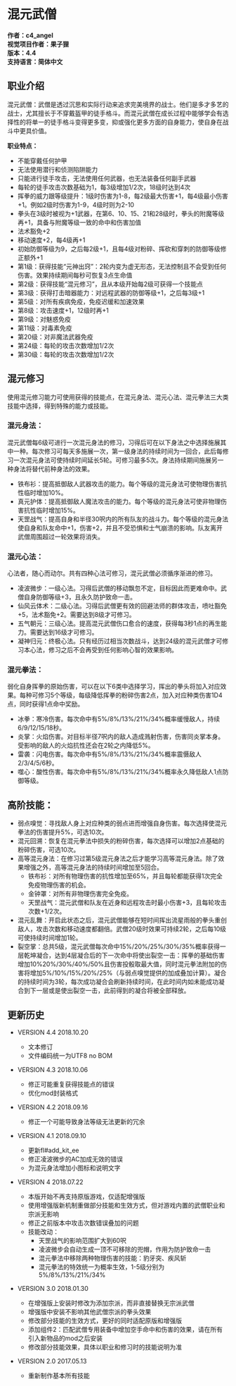 # 混元武僧

**作者：c4_angel**  
**视觉项目作者：果子狸**  
**版本：4.4**  
**支持语言：简体中文**

## 职业介绍
混元武僧：武僧是透过沉思和实际行动来追求完美境界的战士。他们是多才多艺的战士，尤其擅长于不穿戴盔甲的徒手格斗。而混元武僧在成长过程中能够学会有选择性的将单一的徒手格斗变得更多变，抑或强化更多方面的自身能力，使自身在战斗中更具价值。

**职业特点：**
- 不能穿戴任何护甲
- 无法使用潜行和侦测陷阱能力
- 只能进行徒手攻击，无法使用任何武器，也无法装备任何副手武器
- 每轮的徒手攻击次数基础为1，每3级增加1/2次，18级时达到4次
- 挥拳的威力跟等级提升：1级时伤害为1-8，每2级最大伤害+1，每4级最小伤害+1。例如2级时伤害为1-9，4级时则为2-10
- 拳头在3级时被视为+1武器，在第6、10、15、21和28级时，拳头的附魔等级再+1，具备与附魔等级一致的命中和伤害加值
- 法术豁免+2
- 移动速度+2，每4级再+1
- 初始防御等级为9，之后每2级+1，且每4级对粉碎、挥砍和穿刺的防御等级修正额外+1
- 第1级：获得技能“元神出窍”：2轮内变为虚无形态，无法控制且不会受到任何伤害。效果持续期间每秒可恢复3点生命值
- 第2级：获得技能“混元修习”，且从本级开始每2级可获得一个技能点
- 第3级：获得打击暗器能力：对远程武器的防御等级+1，之后每3级+1
- 第5级：对所有疾病免疫，免疫迟缓和加速效果
- 第8级：攻击速度+1，12级时再+1
- 第9级：对魅惑免疫
- 第11级：对毒素免疫
- 第20级：对非魔法武器免疫
- 第24级：每轮的攻击次数增加1/2次
- 第30级：每轮的攻击次数增加1/2次

## 混元修习
使用混元修习能力可使用获得的技能点，在混元身法、混元心法、混元拳法三大类技能中选择，得到特殊的能力或技能。

### 混元身法：
混元武僧每6级可进行一次混元身法的修习，习得后可在以下身法之中选择施展其中一种。每次修习可每天多施展一次，第一级身法的持续时间为一回合，此后每修习一次混元身法可使持续时间延长5轮。可修习最多5次。身法持续期间施展另一种身法将替代前种身法的效果。
- 铁布衫：提高抵御敌人武器攻击的能力。每个等级的混元身法可使物理伤害抗性临时增加10%。
- 真元护体：提高抵御敌人魔法攻击的能力。每个等级的混元身法可使非物理伤害抗性临时增加15%。
- 天罡战气：提高自身和半径30呎内的所有队友的战斗力。每个等级的混元身法使自身和队友命中+1，伤害+2，并且不受恐惧和士气崩溃的影响。队友离开武僧周围超过一轮效果将消失。

### 混元心法：
心法者，随心而动尔。共有四种心法可修习，混元武僧必须循序渐进的修习。
- 凌波微步：一级心法。习得后武僧的移动飘忽不定，目标因此而更难命中。武僧自身防御等级+3，且永久防护致命一击。
- 仙风云体术：二级心法。习得后武僧更有效的回避法师的群体攻击，喷吐豁免+5，法术豁免+2。需要达到8级才可修习。
- 五气朝元：三级心法。提高混元武僧伤口愈合的速度，获得每3秒1点的再生能力。需要达到16级才可修习。
- 凝神归元：终极心法。只有经历过相当次数战斗，达到24级的混元武僧才可修习本心法，修习之后不会再受到任何影响心智的效果影响。

### 混元拳法：
弱化自身挥拳的原始伤害，可以在以下6类中选择学习，挥出的拳头将加入对应效果。每种可修习5个等级，每级降低挥拳的粉碎伤害2点，加入对应种类伤害1D4点，同时获得1点命中奖励。
- 冰拳：寒冷伤害。每次命中有5%/8%/13%/21%/34%概率缓慢敌人，持续6/9/12/15/18秒。
- 炎掌：火焰伤害。对目标半径7呎内的敌人造成溅射伤害，伤害同炎掌本身。受影响的敌人的火焰抗性还会在2轮之内降低5%。
- 雷袭：闪电伤害。每次命中有5%/8%/13%/21%/34%概率震慑敌人2/3/4/5/6秒。
- 噬心：酸性伤害。每次命中有5%/8%/13%/21%/34%概率永久降低敌人1点防御等级。

## 高阶技能：
- 弱点嗅觉：寻找敌人身上对应种类的弱点进而增强自身伤害。每次选择使混元拳法的伤害提升5%，可选10次。
- 混元回溯：恢复在混元拳法中损失的粉碎伤害，每次选择可以增加2点基础的粉碎伤害，可选10次。
- 高等混元身法：在修习过第5级混元身法之后才能学习高等混元身法。除了效果增强之外，高等混元身法的持续时间增加至5回合。
	- 铁布衫：对所有物理伤害的抗性增加至65%，并且每轮都能获得1次完全免疫物理伤害的机会。
	- 金钟罩：对所有非物理伤害完全免疫。
	- 天罡战气：混元武僧和队友在近身和远程攻击时最小伤害+3，且每轮攻击次数+1/2次。
- 混元乱舞：开启此状态之后，混元武僧能够在短时间挥出流星雨般的拳头重创敌人，攻击次数和移动速度都翻倍。武僧20级时效果可持续2轮，之后每10级可使持续时间增加1轮。
- 裂空掌：总共5级，混元武僧每次命中15%/20%/25%/30%/35%概率获得一层乾坤凝合，达到4层凝合后的下一次命中将使出裂空一击：挥拳的基础伤害增加10%20%/30%/40%/50%且伤害投骰取最大值，同时混元拳法附加的伤害将增加5%/10%/15%/20%/25%（与弱点嗅觉提供的加成叠加计算）。凝合的持续时间为3轮，每次成功凝合会刷新持续时间，在此时间内如未能成功凝合到下一层或是使出裂空一击，此前得到的凝合将被全部释放。


## 更新历史
- VERSION 4.4 2018.10.20
	- 文本修订
	- 文件编码统一为UTF8 no BOM

- VERSION 4.3 2018.10.06
	- 修正可能重复获得技能点的错误
	- 优化mod封装格式

- VERSION 4.2 2018.09.16
	- 修正一个可能导致身法等级无法更新的冗余

- VERSION 4.1 2018.09.10
	- 更新fl#add_kit_ee
	- 修正凌波微步的AC加成无效的错误
	- 为混元身法增加小图标和说明文字

- VERSION 4 2018.07.22
	- 本版开始不再支持原版游戏，仅适配增强版
	- 使用增强版新机制重做部分技能和生效方式，但对游戏内置的武僧职业和宗派无影响
	- 修正之前版本中攻击次数错误叠加的问题
	- 技能改动：
		*	天罡战气的影响范围扩大到60呎
		*	凌波微步会自动生成一顶不可移除的兜帽，作用为防护致命一击
		*	混元拳法中移除两种物理伤害的技能：豹牙突、疾风斩
		*	混元拳法的特效统一为概率生效，1-5级分别为5%/8%/13%/21%/34%

- VERSION 3.0 2018.01.30
	- 在增强版上安装时修改为添加宗派，而非直接替换无宗派武僧
	- 增强版中安装不影响其他武僧宗派的拳头效果
	- 修改部分技能的生效方式，更好的同时适配原版和增强版
	- 添加组件2：匹配武僧专用装备中增加空手命中和伤害的效果，请在所有引入新物品的mod之后安装
	- 修改部分技能效果，具体以职业和修习时的技能说明为准

- VERSION 2.0 2017.05.13
	- 重新制作基本所有技能
